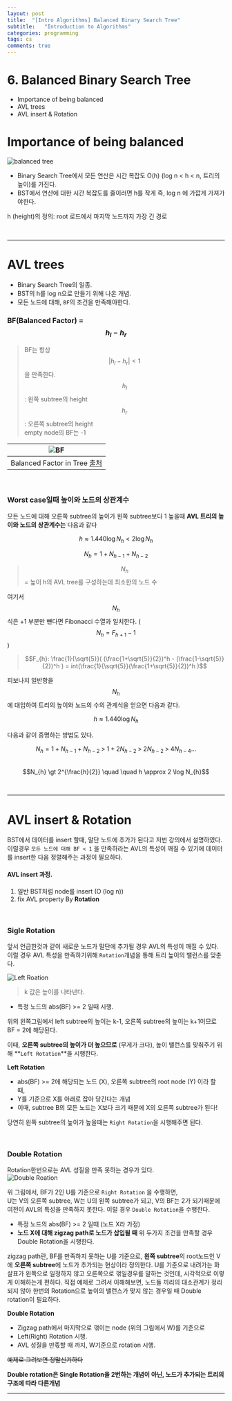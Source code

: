 ```yaml
---
layout: post
title:  "[Intro Algorithms] Balanced Binary Search Tree"
subtitle:   "Introduction to Algorithms"
categories: programming
tags: cs
comments: true
---
```


# 6. Balanced Binary Search Tree
- Importance of being balanced 
- AVL trees
- AVL insert & Rotation

# Importance of being balanced

![balanced tree](https://swha0105.github.io/assets/intro_algorithm/image/lec_6_balanced_tree.png)   

- Binary Search Tree에서 모든 연산은 시간 복잡도 O(h) (log n < h <  n, 트리의 높이)를 가진다.
- BST에서 연산에 대한 시간 복잡도를 줄이러면 h를 작게 즉, log n 에 가깝게 가져가야한다.  

h (height)의 정의: root 로드에서 마지막 노드까지 가장 긴 경로

<br/>

---

# AVL trees
- Binary Search Tree의 일종.
- BST의 h를 log n으로 만들기 위해 나온 개념.
- 모든 노드에 대해, `BF`의 조건을 만족해야한다.


### BF(Balanced Factor) = $$ h_{l} - h_{r} $$
> BF는 항상 $$\rvert h_{l} - h_{r} \rvert < 1$$ 을 만족한다.  
> $$h_{l}$$: 왼쪽 subtree의 height  
> $$h_{r}$$: 오른쪽 subtree의 height  
> empty node의 BF는 -1

|![BF](https://swha0105.github.io/assets/intro_algorithm/image/lec_6_BF.png)   
|:--:| 
| Balanced Factor in Tree [출처](https://ratsgo.github.io/data%20structure&algorithm/2017/10/27/avltree/) |

<br/>

### Worst case일때 높이와 노드의 상관계수 
모든 노드에 대해 오른쪽 subtree의 높이가 왼쪽 subtree보다 1 높을때 **AVL 트리의 높이와 노드의 상관계수는** 다음과 같다
  
$$ h \approx 1.440 \log N_{h} \lt 2 \log N_{h}  $$

$$N_{h} = 1 + N_{h-1} + N_{h-2}$$

> $$N_{h}$$ = 높이 h의 AVL tree를 구성하는데 최소한의 노드 수  
 
여기서 $$N_{h}$$ 식은 +1 부분만 뺸다면 Fibonacci 수열과 일치한다. ($$N_{h} = F_{h+1} - 1 $$)
> $$F_{h}: \frac{1}{\sqrt{5}}( (\frac{1+\sqrt{5}}{2})^h - (\frac{1-\sqrt{5}}{2})^h ) = int(\frac{1}{\sqrt{5}}(\frac{1+\sqrt{5}}{2})^h )$$

피보나치 일반항을 $$N_{h}$$ 에 대입하여 트리의 높이와 노드의 수의 관계식을 얻으면 다음과 같다.

$$ h \approx 1.440 \log N_{h}$$

다음과 같이 증명하는 방법도 있다.

$$N_{h} = 1 + N_{h-1} + N_{h-2} \; \gt \; 1 + 2 N_{h-2} \; \gt \; 2 N_{h-2} \; \gt \; 4 N_{h-4} ...$$  
$$N_{h} \gt 2^{\frac{h}{2}}  \quad \quad h \approx 2 \log N_{h}$$


<br/> 

---

# AVL insert & Rotation
BST에서 데이터를 insert 할때, 말단 노드에 추가가 된다고 저번 강의에서 설명하였다.  
이럴경우 `모든 노드에 대해 BF < 1` 을 만족하라는 AVL의 특성이 깨질 수 있기에 데이터를 insert한 다음 정렬해주는 과정이 필요하다.  

#### AVL insert 과정.
1. 일반 BST처럼 node를 insert (O (log n))
2. fix AVL property By **Rotation**

<br/>


### Sigle Rotation
앞서 언급한것과 같이 새로운 노드가 말단에 추가될 경우 AVL의 특성이 깨질 수 있다. 이럴 경우 AVL 특성을 만족하기위해 `Rotation`개념을 통해 트리 높이의 밸런스를 맞춘다.

![Left Roation](https://swha0105.github.io/assets/intro_algorithm/image/lec_6_left_rotate.png)   
> k 값은 높이를 나타낸다.  

- 특정 노드의 abs(BF) >= 2 일때 시행.

위의 왼쪽그림에서 left subtree의 높이는 k-1, 오른쪽 subtree의 높이는 k+1이므로 BF = 2에 해당된다. 

이때, **오른쪽 subtree의 높이가 더 높으므로** (무게가 크다), 높이 밸런스를 맞춰주기 위해 **`Left Rotation`**을 시행한다.

**Left Rotation**
- abs(BF) >= 2에 해당되는 노드 (X), 오른쪽 subtree의 root node (Y) 이라 할 때,
- Y를 기준으로 X를 아래로 잡아 당긴다는 개념 
- 이때, subtree B의 모든 노드는 X보다 크기 때문에 X의 오른쪽 subtree가 된다! 

당연히 왼쪽 subtree의 높이가 높을때는 `Right Rotation`을 시행해주면 된다.

<br/>

### Double Rotation

Rotation한번으로는 AVL 성질을 만족 못하는 경우가 있다.  
![Double Roation](https://swha0105.github.io/assets/intro_algorithm/image/lec_6_double_rotate.png)   

위 그림에서, BF가 2인 U를 기준으로 `Right Rotation` 을 수행하면,  
U는 V의 오른쪽 subtree, W는 U의 왼쪽 subtree가 되고, V의 BF는 2가 되기때문에 여전이 AVL의 특성을 만족하지 못한다.  이럴 경우 `Double Rotation`을 수행한다.

- 특정 노드의 abs(BF) >= 2 일때 (노드 X라 가정)
- **노드 X에 대해 zigzag path로 노드가 삽입될 때**
위 두가지 조건을 만족할 경우 Double Rotation을 시행한다.

zigzag path란, BF를 만족하지 못하는 U를 기준으로, **왼쪽 subtree**의 root노드인 V에 **오른쪽 subtree**에 노드가 추가되는 현상이라 정의한다. U를 기준으로 내려가는 화살표가 왼쪽으로 일정하지 않고 오른쪽으로 꺾일경우를 말하는 것인데, 시각적으로 이렇게 이해하는게 편하다. 직접 예제로 그려서 이해해보면, 노드들 끼리의 대소관계가 정리되지 않아 한번의 Rotation으로 높이의 밸런스가 맞지 않는 경우일 때 Double rotation이 필요하다.

**Double Rotation**
- Zigzag path에서 마지막으로 꺾이는 node (위의 그림에서 W)를 기준으로
- Left(Right) Rotation 시행.
- AVL 성질을 만졳할 때 까지, W기준으로 rotation 시행.

~~예제로 그려보면 정말신기하다~~

**Double rotation은 Single Rotation을 2번하는 개념이 아닌, 노드가 추가되는 트리의 구조에 따라 다른개념**




---
<script>
MathJax.Hub.Queue(["Typeset",MathJax.Hub]);
</script>


<script>
MathJax = {
  tex: {
    inlineMath: [['$', '$'], ['\\(', '\\)']]
  },
  svg: {
    fontCache: 'global'
  }
};
</script>
<script type="text/javascript" id="MathJax-script" async
  src="https://cdn.jsdelivr.net/npm/mathjax@3/es5/tex-svg.js">
</script>
